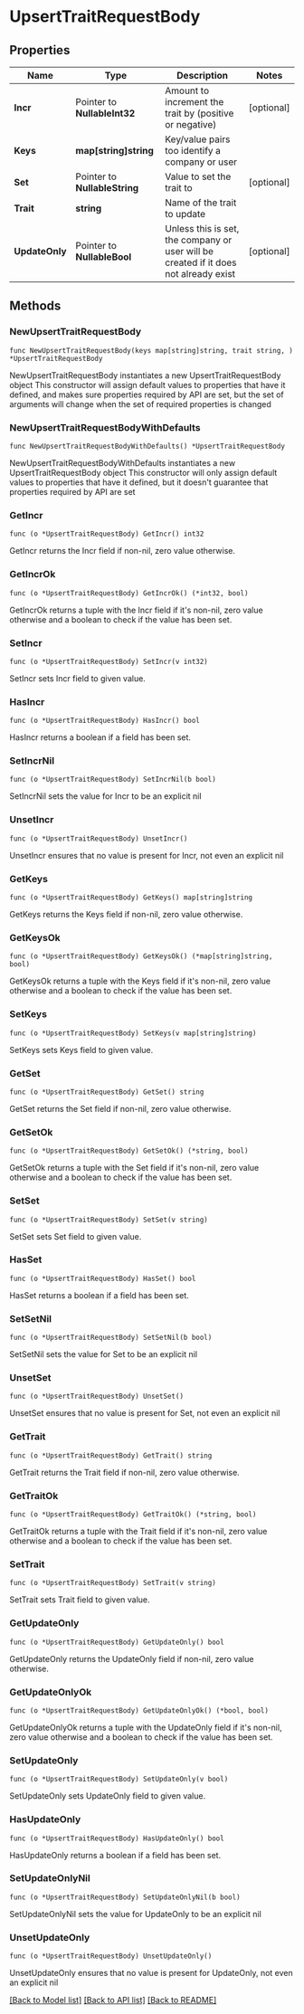 # UpsertTraitRequestBody

## Properties

Name | Type | Description | Notes
------------ | ------------- | ------------- | -------------
**Incr** | Pointer to **NullableInt32** | Amount to increment the trait by (positive or negative) | [optional] 
**Keys** | **map[string]string** | Key/value pairs too identify a company or user | 
**Set** | Pointer to **NullableString** | Value to set the trait to | [optional] 
**Trait** | **string** | Name of the trait to update | 
**UpdateOnly** | Pointer to **NullableBool** | Unless this is set, the company or user will be created if it does not already exist | [optional] 

## Methods

### NewUpsertTraitRequestBody

`func NewUpsertTraitRequestBody(keys map[string]string, trait string, ) *UpsertTraitRequestBody`

NewUpsertTraitRequestBody instantiates a new UpsertTraitRequestBody object
This constructor will assign default values to properties that have it defined,
and makes sure properties required by API are set, but the set of arguments
will change when the set of required properties is changed

### NewUpsertTraitRequestBodyWithDefaults

`func NewUpsertTraitRequestBodyWithDefaults() *UpsertTraitRequestBody`

NewUpsertTraitRequestBodyWithDefaults instantiates a new UpsertTraitRequestBody object
This constructor will only assign default values to properties that have it defined,
but it doesn't guarantee that properties required by API are set

### GetIncr

`func (o *UpsertTraitRequestBody) GetIncr() int32`

GetIncr returns the Incr field if non-nil, zero value otherwise.

### GetIncrOk

`func (o *UpsertTraitRequestBody) GetIncrOk() (*int32, bool)`

GetIncrOk returns a tuple with the Incr field if it's non-nil, zero value otherwise
and a boolean to check if the value has been set.

### SetIncr

`func (o *UpsertTraitRequestBody) SetIncr(v int32)`

SetIncr sets Incr field to given value.

### HasIncr

`func (o *UpsertTraitRequestBody) HasIncr() bool`

HasIncr returns a boolean if a field has been set.

### SetIncrNil

`func (o *UpsertTraitRequestBody) SetIncrNil(b bool)`

 SetIncrNil sets the value for Incr to be an explicit nil

### UnsetIncr
`func (o *UpsertTraitRequestBody) UnsetIncr()`

UnsetIncr ensures that no value is present for Incr, not even an explicit nil
### GetKeys

`func (o *UpsertTraitRequestBody) GetKeys() map[string]string`

GetKeys returns the Keys field if non-nil, zero value otherwise.

### GetKeysOk

`func (o *UpsertTraitRequestBody) GetKeysOk() (*map[string]string, bool)`

GetKeysOk returns a tuple with the Keys field if it's non-nil, zero value otherwise
and a boolean to check if the value has been set.

### SetKeys

`func (o *UpsertTraitRequestBody) SetKeys(v map[string]string)`

SetKeys sets Keys field to given value.


### GetSet

`func (o *UpsertTraitRequestBody) GetSet() string`

GetSet returns the Set field if non-nil, zero value otherwise.

### GetSetOk

`func (o *UpsertTraitRequestBody) GetSetOk() (*string, bool)`

GetSetOk returns a tuple with the Set field if it's non-nil, zero value otherwise
and a boolean to check if the value has been set.

### SetSet

`func (o *UpsertTraitRequestBody) SetSet(v string)`

SetSet sets Set field to given value.

### HasSet

`func (o *UpsertTraitRequestBody) HasSet() bool`

HasSet returns a boolean if a field has been set.

### SetSetNil

`func (o *UpsertTraitRequestBody) SetSetNil(b bool)`

 SetSetNil sets the value for Set to be an explicit nil

### UnsetSet
`func (o *UpsertTraitRequestBody) UnsetSet()`

UnsetSet ensures that no value is present for Set, not even an explicit nil
### GetTrait

`func (o *UpsertTraitRequestBody) GetTrait() string`

GetTrait returns the Trait field if non-nil, zero value otherwise.

### GetTraitOk

`func (o *UpsertTraitRequestBody) GetTraitOk() (*string, bool)`

GetTraitOk returns a tuple with the Trait field if it's non-nil, zero value otherwise
and a boolean to check if the value has been set.

### SetTrait

`func (o *UpsertTraitRequestBody) SetTrait(v string)`

SetTrait sets Trait field to given value.


### GetUpdateOnly

`func (o *UpsertTraitRequestBody) GetUpdateOnly() bool`

GetUpdateOnly returns the UpdateOnly field if non-nil, zero value otherwise.

### GetUpdateOnlyOk

`func (o *UpsertTraitRequestBody) GetUpdateOnlyOk() (*bool, bool)`

GetUpdateOnlyOk returns a tuple with the UpdateOnly field if it's non-nil, zero value otherwise
and a boolean to check if the value has been set.

### SetUpdateOnly

`func (o *UpsertTraitRequestBody) SetUpdateOnly(v bool)`

SetUpdateOnly sets UpdateOnly field to given value.

### HasUpdateOnly

`func (o *UpsertTraitRequestBody) HasUpdateOnly() bool`

HasUpdateOnly returns a boolean if a field has been set.

### SetUpdateOnlyNil

`func (o *UpsertTraitRequestBody) SetUpdateOnlyNil(b bool)`

 SetUpdateOnlyNil sets the value for UpdateOnly to be an explicit nil

### UnsetUpdateOnly
`func (o *UpsertTraitRequestBody) UnsetUpdateOnly()`

UnsetUpdateOnly ensures that no value is present for UpdateOnly, not even an explicit nil

[[Back to Model list]](../README.md#documentation-for-models) [[Back to API list]](../README.md#documentation-for-api-endpoints) [[Back to README]](../README.md)


